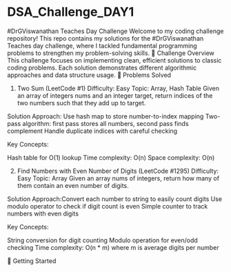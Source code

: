 # DSA_Challenge_DAY1
#DrGViswanathan  Teaches Day Challenge
Welcome to my coding challenge repository! This repo contains my solutions for the #DrGViswanathan  Teaches day challenge, where I tackled fundamental programming problems to strengthen my problem-solving skills.
🎯 Challenge Overview
This challenge focuses on implementing clean, efficient solutions to classic coding problems. Each solution demonstrates different algorithmic approaches and data structure usage.
📝 Problems Solved
1. Two Sum (LeetCode #1)
Difficulty: Easy
Topic: Array, Hash Table
Given an array of integers nums and an integer target, return indices of the two numbers such that they add up to target.

Solution Approach: Use hash map to store number-to-index mapping
Two-pass algorithm: first pass stores all numbers, second pass finds complement
Handle duplicate indices with careful checking


Key Concepts:

Hash table for O(1) lookup
Time complexity: O(n)
Space complexity: O(n)

2. Find Numbers with Even Number of Digits (LeetCode #1295)
Difficulty: Easy
Topic: Array
Given an array nums of integers, return how many of them contain an even number of digits.

Solution Approach:Convert each number to string to easily count digits
Use modulo operator to check if digit count is even
Simple counter to track numbers with even digits


Key Concepts:

String conversion for digit counting
Modulo operation for even/odd checking
Time complexity: O(n * m) where m is average digits per number

🚀 Getting Started
